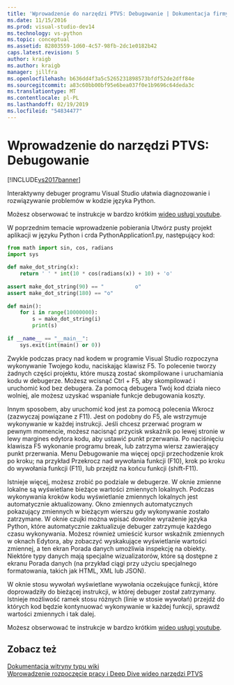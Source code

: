 ```yaml
---
title: 'Wprowadzenie do narzędzi PTVS: Debugowanie | Dokumentacja firmy Microsoft'
ms.date: 11/15/2016
ms.prod: visual-studio-dev14
ms.technology: vs-python
ms.topic: conceptual
ms.assetid: 82803559-1d60-4c57-98fb-2dc1e0182b42
caps.latest.revision: 5
author: kraigb
ms.author: kraigb
manager: jillfra
ms.openlocfilehash: b636dd4f3a5c5265231898573bfdf52de2dff84e
ms.sourcegitcommit: a83c60bb00bf95e6bea037f0e1b9696c64deda3c
ms.translationtype: MT
ms.contentlocale: pl-PL
ms.lasthandoff: 02/19/2019
ms.locfileid: "54834477"
---
```

# <a name="getting-started-with-ptvs-debugging"></a>Wprowadzenie do narzędzi PTVS: Debugowanie
[!INCLUDE[vs2017banner](../includes/vs2017banner.md)]

Interaktywny debuger programu Visual Studio ułatwia diagnozowanie i rozwiązywanie problemów w kodzie języka Python.  
  
 Możesz obserwować te instrukcje w bardzo krótkim [wideo usługi youtube](https://www.youtube.com/watch?v=bO7wpzgy74A&list=PLReL099Y5nRdLgGAdrb_YeTdEnd23s6Ff&index=4).  
  
 W poprzednim temacie wprowadzenie pobierania Utwórz pusty projekt aplikacji w języku Python i crda PythonApplication1.py, następujący kod:  
  
```python  
from math import sin, cos, radians  
import sys  
  
def make_dot_string(x):  
    return ' ' * int(10 * cos(radians(x)) + 10) + 'o'  
  
assert make_dot_string(90) == "          o"  
assert make_dot_string(180) == "o"  
  
def main():  
    for i in range(10000000):  
        s = make_dot_string(i)  
        print(s)  
  
if __name__ == "__main__":  
    sys.exit(int(main() or 0))  
```  
  
 Zwykle podczas pracy nad kodem w programie Visual Studio rozpoczyna wykonywanie Twojego kodu, naciskając klawisz F5.  To polecenie tworzy żadnych części projektu, które muszą zostać skompilowane i uruchamiania kodu w debugerze.  Możesz wcisnąć Ctrl + F5, aby skompilować i uruchomić kod bez debugera.  Za pomocą debugera Twój kod działa nieco wolniej, ale możesz uzyskać wspaniałe funkcje debugowania koszty.  
  
 Innym sposobem, aby uruchomić kod jest za pomocą polecenia Wkrocz (zazwyczaj powiązane z F11).  Jest on podobny do F5, ale wstrzymuje wykonywanie w każdej instrukcji.  Jeśli chcesz przerwać program w pewnym momencie, możesz nacisnąć przycisk wskaźnik po lewej stronie w lewy margines edytora kodu, aby ustawić punkt przerwania.  Po naciśnięciu klawisza F5 wykonanie programu break, lub zatrzyma wiersz zawierający punkt przerwania.  Menu Debugowanie ma więcej opcji przechodzenie krok po kroku; na przykład Przekrocz nad wywołania funkcji (F10), krok po kroku do wywołania funkcji (F11), lub przejdź na końcu funkcji (shift-F11).  
  
 Istnieje więcej, możesz zrobić po podziale w debugerze.  W oknie zmienne lokalne są wyświetlane bieżące wartości zmiennych lokalnych.  Podczas wykonywania kroków kodu wyświetlanie zmiennych lokalnych jest automatycznie aktualizowany.  Okno zmiennych automatycznych pokazujący zmiennych w bieżącym wierszu gdy wykonywanie zostało zatrzymane.  W oknie czujki można wpisać dowolne wyrażenie języka Python, które automatycznie zaktualizuje debuger zatrzymuje każdego czasu wykonywania.  Możesz również umieścić kursor wskaźnik zmiennych w oknach Edytora, aby zobaczyć wyskakujące wyświetlanie wartości zmiennej, a ten ekran Porada danych umożliwia inspekcję na obiekty.  Niektóre typy danych mają specjalne wizualizatorów, które są dostępne z ekranu Porada danych (na przykład ciągi przy użyciu specjalnego formatowania, takich jak HTML, XML lub JSON).  
  
 W oknie stosu wywołań wyświetlane wywołania oczekujące funkcji, które doprowadziły do bieżącej instrukcji, w której debuger został zatrzymany.  Istnieje możliwość ramek stosu różnych (linie w stosie wywołań) przejdź do których kod będzie kontynuować wykonywanie w każdej funkcji, sprawdź wartości zmiennych i tak dalej.  
  
 Możesz obserwować te instrukcje w bardzo krótkim [wideo usługi youtube](https://www.youtube.com/watch?v=bO7wpzgy74A&list=PLReL099Y5nRdLgGAdrb_YeTdEnd23s6Ff&index=4).  
  
## <a name="see-also"></a>Zobacz też  
 [Dokumentacja witryny typu wiki](https://github.com/Microsoft/PTVS/wiki/Debugging)   
 [Wprowadzenie rozpoczęcie pracy i Deep Dive wideo narzędzi PTVS](https://www.youtube.com/playlist?list=PLReL099Y5nRdLgGAdrb_YeTdEnd23s6Ff)
